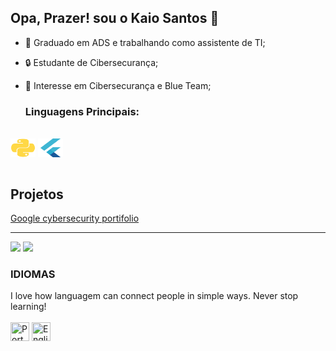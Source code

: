 ## Opa, Prazer! sou o Kaio Santos 👋

- 🔭 Graduado em ADS e trabalhando como assistente de TI;
- 🔒 Estudante de Cibersecurança;
- 🎯 Interesse em Cibersecurança e Blue Team;


  ### __Linguagens Principais:__
<div style="display: inline_block"><br>

  <img align="center" alt="Kaio-Js" height="30" width="40" src="https://github.com/devicons/devicon/blob/master/icons/python/python-plain.svg">
  <img align="center" alt="Kaio-Flutter" height="30" width="40" src="https://github.com/devicons/devicon/blob/master/icons/flutter/flutter-original.svg">
<!--   <img align="center" alt="Kaio-Html" height="30" width="40" src="https://github.com/devicons/devicon/blob/master/icons/html5/html5-original.svg"> -->
<!--   <img align="center" alt="Kaio-Css" height="30" width="40" src="https://github.com/devicons/devicon/blob/master/icons/css3/css3-original.svg"> -->
<!--   <img align="center" alt="Kaio-Js" height="30" width="40" src="https://github.com/devicons/devicon/blob/master/icons/javascript/javascript-original.svg"> -->


  
  <br> 
  <br>
  
  <!-- <img align="right" alt="Kaio-gif" src="https://cdn.discordapp.com/attachments/795358919417397249/825430589581688872/hi.gif">-->
</div>

## Projetos
[Google cybersecurity portifolio](https://github.com/KaioSantos32/Cybersecurity-Portifolio/tree/main/Google%20Cybersecurity%20Professional/SQL%20and%20Linux)
___
<div>
  <a href = "mailto:kaiosantos@gmail.com"><img src="https://img.shields.io/badge/Gmail-D14836?style=for-the-badge&logo=gmail&logoColor=white" target="_blank"></a>
  <a href="https://www.linkedin.com/in/kaiosantos-32/" target="_blank"><img src="https://img.shields.io/badge/-LinkedIn-%230077B5?style=for-the-badge&logo=linkedin&logoColor=white" target="_blank"></a>   
</div>

### __IDIOMAS__
</div>
<div style="display: inline-block">I love how languagem can connect people in simple ways. Never stop learning!<br><br>
<img src="https://img.icons8.com/color/48/000000/brazil-circular.png" height="30" width="30" title="Português"/>
<img src="https://img.icons8.com/color/48/000000/usa-circular.png" height="30" width="30" title="English"/>
</div>
